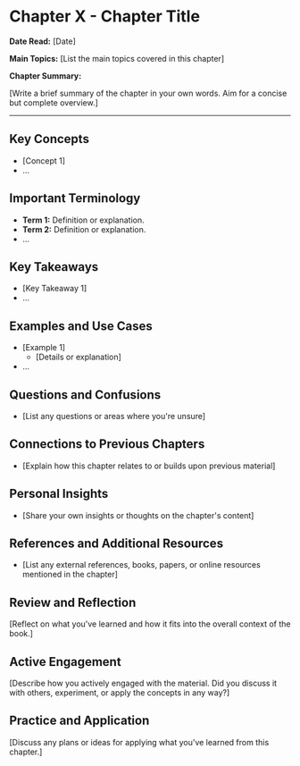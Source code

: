 # Chapter X - Chapter Title

**Date Read:** [Date]

**Main Topics:** [List the main topics covered in this chapter]

**Chapter Summary:**

[Write a brief summary of the chapter in your own words. Aim for a concise but complete overview.]

---

## Key Concepts

- [Concept 1]
- ...

## Important Terminology

- **Term 1:** Definition or explanation.
- **Term 2:** Definition or explanation.
- ...

## Key Takeaways

- [Key Takeaway 1]
- ...

## Examples and Use Cases

- [Example 1]
  - [Details or explanation]
- ...

## Questions and Confusions

- [List any questions or areas where you're unsure]

## Connections to Previous Chapters

- [Explain how this chapter relates to or builds upon previous material]

## Personal Insights

- [Share your own insights or thoughts on the chapter's content]

## References and Additional Resources

- [List any external references, books, papers, or online resources mentioned in the chapter]

## Review and Reflection

[Reflect on what you've learned and how it fits into the overall context of the book.]

## Active Engagement

[Describe how you actively engaged with the material. Did you discuss it with others, experiment, or apply the concepts in any way?]

## Practice and Application

[Discuss any plans or ideas for applying what you've learned from this chapter.]


